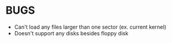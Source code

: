 BUGS
====

- Can't load any files larger than one sector (ex. current kernel)
- Doesn't support any disks besides floppy disk